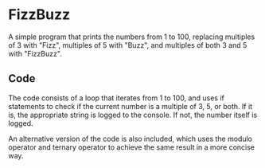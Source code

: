 # FizzBuzz
A simple program that prints the numbers from 1 to 100, replacing multiples of 3 with "Fizz", multiples of 5 with "Buzz", and multiples of both 3 and 5 with "FizzBuzz".
## Code
The code consists of a loop that iterates from 1 to 100, and uses if statements to check if the current number is a multiple of 3, 5, or both. If it is, the appropriate string is logged to the console. If not, the number itself is logged.

An alternative version of the code is also included, which uses the modulo operator and ternary operator to achieve the same result in a more concise way.
